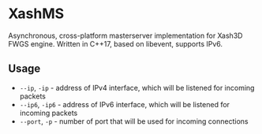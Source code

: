 # XashMS
Asynchronous, cross-platform masterserver implementation for Xash3D FWGS engine. Written in C++17, based on libevent, supports IPv6. 

## Usage
- `--ip`, `-ip` - address of IPv4 interface, which will be listened for incoming packets
- `--ip6`, `-ip6` -  address of IPv6 interface, which will be listened for incoming packets
- `--port`, `-p` - number of port that will be used for incoming connections
